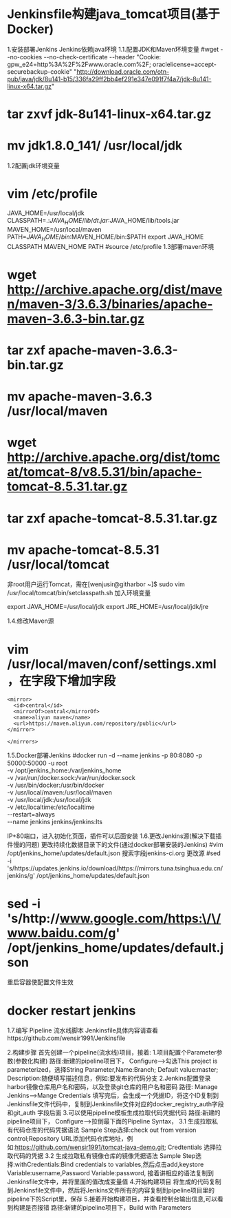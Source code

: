 # Jenkinsfile构建java_tomcat项目(基于Docker)
1.安装部署Jenkins
Jenkins依赖java环境
1.1.配置JDK和Maven环境变量
#wget --no-cookies --no-check-certificate --header "Cookie: gpw_e24=http%3A%2F%2Fwww.oracle.com%2F; oraclelicense=accept-securebackup-cookie" "http://download.oracle.com/otn-pub/java/jdk/8u141-b15/336fa29ff2bb4ef291e347e091f7f4a7/jdk-8u141-linux-x64.tar.gz"
# tar zxvf jdk-8u141-linux-x64.tar.gz
# mv jdk1.8.0_141/ /usr/local/jdk
1.2配置jdk环境变量
# vim /etc/profile
JAVA_HOME=/usr/local/jdk
CLASSPATH=.:$JAVA_HOME/lib/dt.jar:$JAVA_HOME/lib/tools.jar
MAVEN_HOME=/usr/local/maven
PATH=$JAVA_HOME/bin:$MAVEN_HOME/bin:$PATH
export JAVA_HOME CLASSPATH MAVEN_HOME PATH
#source /etc/profile
1.3部署maven环境
# wget http://archive.apache.org/dist/maven/maven-3/3.6.3/binaries/apache-maven-3.6.3-bin.tar.gz
# tar zxf apache-maven-3.6.3-bin.tar.gz
# mv apache-maven-3.6.3 /usr/local/maven
#  wget http://archive.apache.org/dist/tomcat/tomcat-8/v8.5.31/bin/apache-tomcat-8.5.31.tar.gz
# tar zxf apache-tomcat-8.5.31.tar.gz
# mv apache-tomcat-8.5.31 /usr/local/tomcat
非root用户运行Tomcat，需在[wenjusir@githarbor ~]$ sudo vim /usr/local/tomcat/bin/setclasspath.sh 加入环境变量

export JAVA_HOME=/usr/local/jdk
export JRE_HOME=/usr/local/jdk/jre

1.4.修改Maven源
# vim /usr/local/maven/conf/settings.xml，在<mirrors>字段下增加字段
 <mirrors>
    
    <mirror>     
      <id>central</id>     
      <mirrorOf>central</mirrorOf>     
      <name>aliyun maven</name>
      <url>https://maven.aliyun.com/repository/public</url>     
    </mirror>
    
    </mirrors>
1.5.Docker部署Jenkins
#docker run -d --name jenkins -p 80:8080 -p 50000:50000 -u root  \
   -v /opt/jenkins_home:/var/jenkins_home \
   -v /var/run/docker.sock:/var/run/docker.sock   \
   -v /usr/bin/docker:/usr/bin/docker \
   -v /usr/local/maven:/usr/local/maven \
   -v /usr/local/jdk:/usr/local/jdk \
   -v /etc/localtime:/etc/localtime \
   --restart=always \
   --name jenkins jenkins/jenkins:lts

IP+80端口，进入初始化页面，插件可以后面安装
1.6.更改Jenkins源(解决下载插件慢的问题)
更改持续化数据目录下的文件(通过docker部署安装的Jenkins)
#vim /opt/jenkins_home/updates/default.json
搜索字段jenkins-ci.org
更改源
#sed -i 's/https:\/\/updates.jenkins.io\/download/https:\/\/mirrors.tuna.tsinghua.edu.cn\/jenkins/g' /opt/jenkins_home/updates/default.json
# sed -i 's/http:\/\/www.google.com/https:\/\/www.baidu.com/g' /opt/jenkins_home/updates/default.json
重启容器使配置文件生效
# docker restart jenkins

1.7.编写 Pipeline 流水线脚本
Jenkinsfile具体内容请查看https://github.com/wensir1991/Jenkinsfile

2.构建步骤
首先创建一个pipeline(流水线)项目，接着:
1.项目配置个Parameter参数(参数化构建)
路径:新建的pipeline项目下， Configure-->勾选This project is parameterized，选择String Parameter,Name:Branch; Default value:master;
Description:随便填写描述信息，例如:要发布的代码分支
2.Jenkins配置登录harbor镜像仓库用户名和密码，以及登录git仓库的用户名和密码
路径: Manage Jenkins-->Mange Credentials
填写完后，会生成一个凭据ID，将这个ID复制到Jenkinsfile文件代码中，复制到Jenkinsfile文件对应的docker_registry_auth字段和git_auth 字段后面
3.可以使用pipeline模板生成拉取代码凭据代码
路径:新建的pipeline项目下， Configure-->拉倒最下面的Pipeline Syntax，
    3.1 生成拉取私有代码仓库的代码凭据语法
    Sample Step选择:check out from version control;Repository URL添加代码仓库地址，例如:https://github.com/wensir1991/tomcat-java-demo.git;
    Credtentials 选择拉取代码的凭据
    3.2 生成拉取私有镜像仓库的镜像凭据语法
    Sample Step选择:withCredentials:Bind credentials to variables,然后点击add,keystore Variable:username,Password Variable:password,
    接着讲相应的语法复制到Jenkinsfile文件中，并将里面的值改成变量值
4.开始构建项目
将生成的代码复制到Jenkinsfile文件中，然后将Jenkins文件所有的内容复制到pipeline项目里的pipeline下的Script里，保存
5.接着开始构建项目，并查看控制台输出信息,可以看到构建是否报错
路径:新建的pipeline项目下，Build with Parameters
